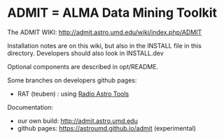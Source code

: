 #  ADMIT = ALMA Data Mining Toolkit 


The ADMIT WIKI:  http://admit.astro.umd.edu/wiki/index.php/ADMIT

Installation notes are on this wiki, but also in the INSTALL file in this
directory. Developers should also look in INSTALL.dev

Optional components are described in opt/README.

Some branches on developers github pages:
* RAT (teuben) : using [Radio Astro Tools](http://radio-astro-tools.github.io/)

Documentation:
* our own build: http://admit.astro.umd.edu
* github pages: https://astroumd.github.io/admit (experimental) 
